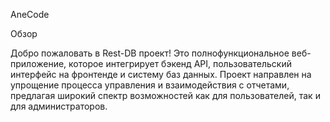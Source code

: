 AneCode

Обзор

Добро пожаловать в Rest-DB проект! Это полнофункциональное веб-приложение, которое интегрирует бэкенд API, пользовательский интерфейс на фронтенде и систему баз данных. Проект направлен на упрощение процесса управления и взаимодействия с отчетами, предлагая широкий спектр возможностей как для пользователей, так и для администраторов.
